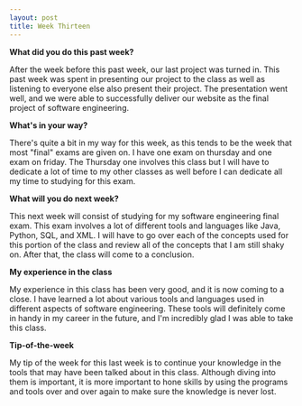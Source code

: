 ```yaml
---
layout: post
title: Week Thirteen
---
```


<b> What did you do this past week? </b>

<p> After the week before this past week, our last project was turned in. This past week was spent in presenting our project to the class as well as listening to everyone else also present their project. The presentation went well, and we were able to successfully deliver our website as the final project of software engineering. </p> 

<b> What's in your way? </b>

<p> There's quite a bit in my way for this week, as this tends to be the week that most "final" exams are given on. I have one exam on thursday and one exam on friday. The Thursday one involves this class but I will have to dedicate a lot of time to my other classes as well before I can dedicate all my time to studying for this exam. </p> 

<b> What will you do next week? </b>

<p> This next week will consist of studying for my software engineering final exam. This exam involves a lot of different tools and languages like Java, Python, SQL, and XML. I will have to go over each of the concepts used for this portion of the class and review all of the concepts that I am still shaky on. After that, the class will come to a conclusion. </p>

<b> My experience in the class </b>

<p> My experience in this class has been very good, and it is now coming to a close. I have learned a lot about various tools and languages used in different aspects of software engineering. These tools will definitely come in handy in my career in the future, and I'm incredibly glad I was able to take this class. </p> 

<b> Tip-of-the-week </b>

<p> My tip of the week for this last week is to continue your knowledge in the tools that may have been talked about in this class. Although diving into them is important, it is more important to hone skills by using the programs and tools over and over again to make sure the knowledge is never lost. </p>
